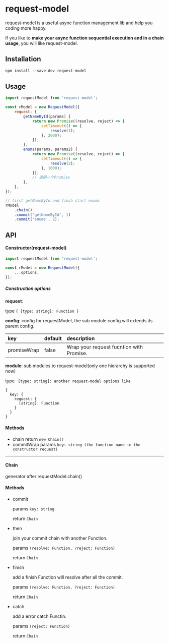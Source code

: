# request-model

request-model is a useful async function management lib and help you coding more happy.

If you like to **make your async function sequential execution and in a chain usage**, you will like request-model.

## Installation

```js
npm install --save-dev request-model
```

## Usage

```js
import requestModel from 'request-model';

const rModel = new RequestModel({
    request: {
        getNameById(params) {
            return new Promise((resolve, reject) => {
                setTimeout(() => {
                    resolve(1);
                }, 2000);
            });
        },
        enums(params, params2) {
            return new Promise((resolve, reject) => {
                setTimeout(() => {
                    resolve(2);
                }, 1000);
            });
            // 返回一个Promise
        },
    },
});

// first getNameById and finsh start enums
rModel
    .chain()
    .commit('getNameById', 1)
    .commit('enums', 2);
```

## API

#### Constructor(request-model)

```js
import requestModel from 'request-model';

const rModel = new RequestModel({
    ...options,
});
```

##### Construction options

**request**:

type `{ [type: string]: Function }`

**config**: config for requestModel, the sub module config will extends its parent config.

| key         | default | description                              |
| :---------- | :------ | :--------------------------------------- |
| promiseWrap | false   | Wrap your request fucntion with Promise. |

**module**: sub modules to request-model(only one hierarchy is supported now)

type ``` [type: string]: another request-model options like```

```Js
{
  key: {
    request: {
      [string]: Function
    }
  }
}
```



#### Methods

- chain
  return  ```new Chain()```
- commitWrap
  params  ```key: string (the function name in the constructor request)```

------

#### Chain

generator after requestModel.chain()



#### Methods

- commit

  params ```key: string```

  return ```Chain```

- then

  join your commit chain with another Function.

  params ```(resolve: Function, ?reject: Function)```

  return ```Chain```

- finish

  add a finish Function will resolve after all the commit.

  params ```(resolve: Function, ?reject: Function)```

  return ```Chain```

- catch

  add a error catch Functin.

  params ```(reject: Function)```

  return ```Chain```

